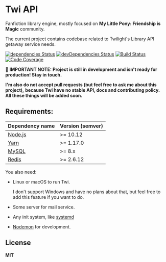 # Twi API

Fanfiction library engine, mostly focused on **My Little Pony: Friendship is Magic** community.

The current project contains codebase related to Twilight's Library API getaway service needs.

[![dependencies Status](https://david-dm.org/twi-project/twi-server/status.svg)](https://david-dm.org/twi-project/api-service)
[![devDependencies Status](https://david-dm.org/twi-project/api-service/dev-status.svg)](https://david-dm.org/twi-project/api-service?type=dev)
[![Build Status](https://travis-ci.org/twi-project/api-service.svg?branch=master)](https://travis-ci.org/twi-project/api-service)
[![Code Coverage](https://codecov.io/github/twi-project/api-service/coverage.svg?branch=master)](https://codecov.io/github/twi-project/api-service?branch=master)

🚧 **IMPORTANT NOTE: Project is still in development
and isn't ready for production! Stay in touch.**

**I'm also do not accept pull requests (but feel free to ask me about this project),**
**because Twi have no stable API, docs and contributing policy.**
**All these things will be added soon.**

## Requirements:

| Dependency name                      | Version (semver)          |
|--------------------------------------|---------------------------|
| [Node.js](https://nodejs.org/en/)    | >= 10.12                  |
| [Yarn](https://yarnpkg.com/lang/en/) | >= 1.17.0                 |
| [MySQL](https://www.mysql.com/)      | >= 8.x                    |
| [Redis](https://redis.io)            | >= 2.6.12                 |

You also need:

* Linux or macOS to run Twi.

   I don't support Windows and have no plans about that,
   but feel free to add this feature if you want to do.

* Some server for mail service.
* Any init system, like [systemd](https://github.com/systemd/systemd)
* [Nodemon](https://github.com/remy/nodemon) for development.

## License

**MIT**
